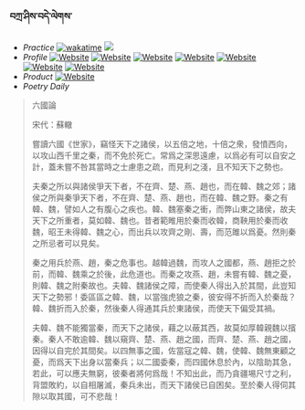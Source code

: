 ### བཀྲ་ཤིས་བདེ་ལེགས་ 
- _Practice_	[![wakatime](https://wakatime.com/badge/user/5043ee4a-e361-4607-9d47-d557f2005d05.svg)](https://wakatime.com/dashboard)	<a href="https://wakatime.com/@5043ee4a-e361-4607-9d47-d557f2005d05"><img src="https://wakatime.com/share/@IvanAXu/06501b1d-f434-4f2a-9524-dc2196223971.png" /></a> 
- _Profile_	[![Website](https://img.shields.io/website?label=&up_color=orange&up_message=Tianchi&url=https%3A%2F%2Fshields.io)](https://tianchi.aliyun.com/home/science/scienceDetail?userId=1095279182618)	[![Website](https://img.shields.io/website?label=&up_color=violet&up_message=AIstudio&url=https%3A%2F%2Fshields.io)](https://aistudio.baidu.com/aistudio/personalcenter/thirdview/979775)	[![Website](https://img.shields.io/website?label=&up_color=blue&up_message=Kaggle&url=https%3A%2F%2Fshields.io)](https://www.kaggle.com/ivanxu/)	[![Website](https://img.shields.io/website?label=&up_color=gay&up_message=Yuque&url=https%3A%2F%2Fshields.io)](https://www.yuque.com/ivanaxu)	[![Website](https://img.shields.io/website?label=&up_color=brown&up_message=Leetcode&url=https%3A%2F%2Fshields.io)](https://leetcode.cn/u/ivanaxu)	[![Website](https://img.shields.io/website?label=&up_color=red&up_message=Gitee&url=https%3A%2F%2Fshields.io)](https://gitee.com/IvanaXu)	[![Website](https://img.shields.io/website?label=&up_color=yellow&up_message=Monkeytype&url=https%3A%2F%2Fshields.io)](https://monkeytype.com/profile/IvanaXu) 
- _Product_	[![Website](https://img.shields.io/website?label=alpha&up_color=blue&up_message=EDA&url=https%3A%2F%2Fshields.io)](http://eda.tangjt.cn/) 
- _Poetry Daily_ 


> 六國論
> 
> 宋代：蘇轍 
> 
> 嘗讀六國《世家》，竊怪天下之諸侯，以五倍之地，十倍之衆，發憤西向，以攻山西千里之秦，而不免於死亡。常爲之深思遠慮，以爲必有可以自安之計，蓋未嘗不咎其當時之士慮患之疏，而見利之淺，且不知天下之勢也。
> 
> 夫秦之所以與諸侯爭天下者，不在齊、楚、燕、趙也，而在韓、魏之郊；諸侯之所與秦爭天下者，不在齊、楚、燕、趙也，而在韓、魏之野。秦之有韓、魏，譬如人之有腹心之疾也。韓、魏塞秦之衝，而弊山東之諸侯，故夫天下之所重者，莫如韓、魏也。昔者範睢用於秦而收韓，商鞅用於秦而收魏，昭王未得韓、魏之心，而出兵以攻齊之剛、壽，而范雎以爲憂。然則秦之所忌者可以見矣。
> 
> 秦之用兵於燕、趙，秦之危事也。越韓過魏，而攻人之國都，燕、趙拒之於前，而韓、魏乘之於後，此危道也。而秦之攻燕、趙，未嘗有韓、魏之憂，則韓、魏之附秦故也。夫韓、魏諸侯之障，而使秦人得出入於其間，此豈知天下之勢邪！委區區之韓、魏，以當強虎狼之秦，彼安得不折而入於秦哉？韓、魏折而入於秦，然後秦人得通其兵於東諸侯，而使天下偏受其禍。
> 
> 夫韓、魏不能獨當秦，而天下之諸侯，藉之以蔽其西，故莫如厚韓親魏以擯秦。秦人不敢逾韓、魏以窺齊、楚、燕、趙之國，而齊、楚、燕、趙之國，因得以自完於其間矣。以四無事之國，佐當寇之韓、魏，使韓、魏無東顧之憂，而爲天下出身以當秦兵；以二國委秦，而四國休息於內，以陰助其急，若此，可以應夫無窮，彼秦者將何爲哉！不知出此，而乃貪疆埸尺寸之利，背盟敗約，以自相屠滅，秦兵未出，而天下諸侯已自困矣。至於秦人得伺其隙以取其國，可不悲哉！
>
